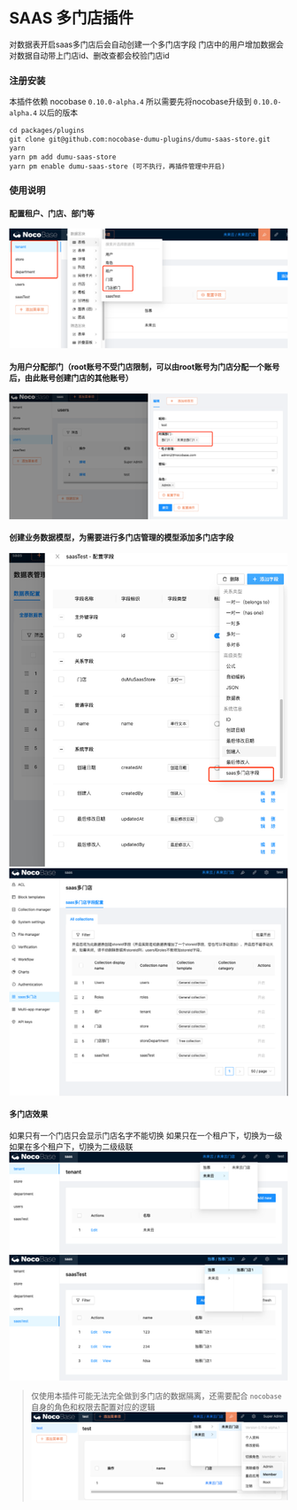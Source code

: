 # SAAS 多门店插件

对数据表开启saas多门店后会自动创建一个多门店字段
门店中的用户增加数据会对数据自动带上门店id、删改查都会校验门店id

### 注册安装
本插件依赖 nocobase `0.10.0-alpha.4` 所以需要先将nocobase升级到 `0.10.0-alpha.4` 以后的版本

``` shell
cd packages/plugins
git clone git@github.com:nocobase-dumu-plugins/dumu-saas-store.git
yarn
yarn pm add dumu-saas-store
yarn pm enable dumu-saas-store (可不执行，再插件管理中开启)
```
### 使用说明
#### 配置租户、门店、部门等
![ui1.png](doc/img/ui1.png)
#### 为用户分配部门（root账号不受门店限制，可以由root账号为门店分配一个账号后，由此账号创建门店的其他账号）
![ui2.png](doc/img/ui2.png)
#### 创建业务数据模型，为需要进行多门店管理的模型添加多门店字段
![field.png](doc/img/field.png)
![saas-setting.png](doc/img/saas-setting.png)
#### 多门店效果
如果只有一个门店只会显示门店名字不能切换
如果只在一个租户下，切换为一级
如果在多个租户下，切换为二级级联
![store1.png](doc/img/store1.png)
![store2.png](doc/img/store2.png)

> 仅使用本插件可能无法完全做到多门店的数据隔离，还需要配合 `nocobase` 自身的角色和权限去配置对应的逻辑
> ![ui3.png](doc/img/ui3.png)
